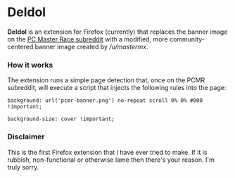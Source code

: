 DeIdol
======

**DeIdol** is an extension for Firefox (currently) that replaces the banner image on the [PC Master Race subreddit](http://www.reddit.com/r/pcmasterrace) with a modified, more community-centered banner image created by */u/mastermx*.

### How it works

The extension runs a simple page detection that, once on the PCMR subreddit, will execute a script that injects the following rules into the page:

`background: url('pcmr-banner.png') no-repeat scroll 0% 0% #000 !important;`

`background-size: cover !important;`

### Disclaimer

This is the first Firefox extension that I have ever tried to make. If it is rubbish, non-functional or otherwise lame then there's your reason. I'm truly sorry.